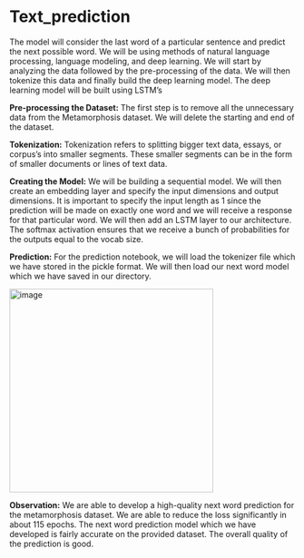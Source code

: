 # Text_prediction
The model will consider the last word of a particular sentence and predict the next possible word. We will be using methods of natural language processing, language modeling, and deep learning. We will start by analyzing the data followed by the pre-processing of the data. We will then tokenize this data and finally build the deep learning model. The deep learning model will be built using LSTM’s

**Pre-processing the Dataset:**
The first step is to remove all the unnecessary data from the Metamorphosis dataset. We will delete the starting and end of the dataset.

**Tokenization:** Tokenization refers to splitting bigger text data, essays, or corpus’s into smaller segments. These smaller segments can be in the form of smaller documents or lines of text data. 

**Creating the Model:**
We will be building a sequential model. We will then create an embedding layer and specify the input dimensions and output dimensions. It is important to specify the input length as 1 since the prediction will be made on exactly one word and we will receive a response for that particular word.
We will then add an LSTM layer to our architecture.
The softmax activation ensures that we receive a bunch of probabilities for the outputs equal to the vocab size.

**Prediction:**
For the prediction notebook, we will load the tokenizer file which we have stored in the pickle format. We will then load our next word model which we have saved in our directory.

<img width="359" alt="image" src="https://user-images.githubusercontent.com/123542622/234350526-55f0a8ea-4b34-42de-a056-038a0764191f.png">


**Observation:**
We are able to develop a high-quality next word prediction for the metamorphosis dataset. We are able to reduce the loss significantly in about 115 epochs. The next word prediction model which we have developed is fairly accurate on the provided dataset. The overall quality of the prediction is good.

